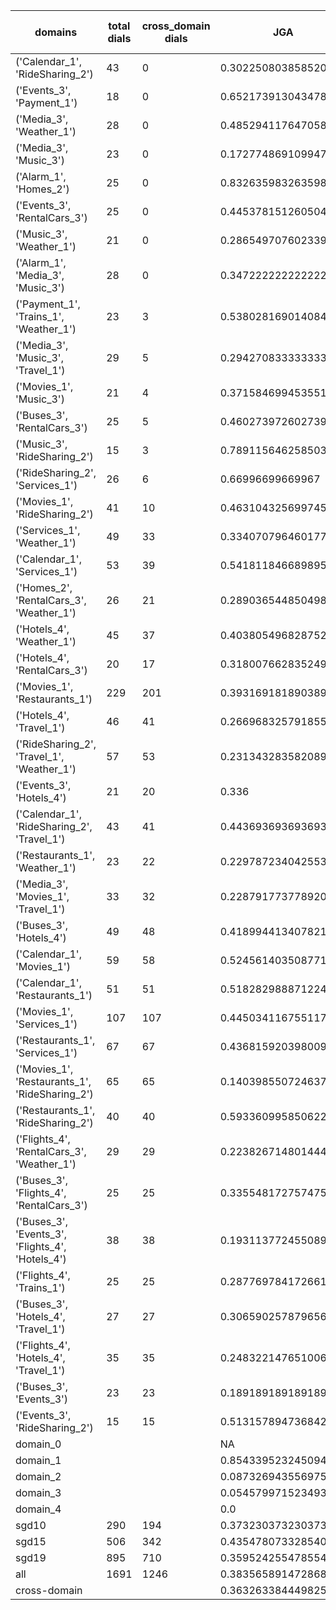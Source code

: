 | domains                                          |   total dials |   cross_domain dials | JGA                  | RSA                | TA                 | CDTA                 |   total turns |   cross-domain turns |
|--------------------------------------------------|---------------|----------------------|----------------------|--------------------|--------------------|----------------------|---------------|----------------------|
| ('Calendar_1', 'RideSharing_2')                  |            43 |                    0 | 0.3022508038585209   | 0.6826900584795309 | 0.819935691318328  | NA                   |           311 |                    0 |
| ('Events_3', 'Payment_1')                        |            18 |                    0 | 0.6521739130434783   | 0.932120922070671  | 0.9468599033816425 | NA                   |           207 |                    0 |
| ('Media_3', 'Weather_1')                         |            28 |                    0 | 0.4852941176470588   | 0.7921465968586386 | 0.8872549019607843 | NA                   |           204 |                    0 |
| ('Media_3', 'Music_3')                           |            23 |                    0 | 0.17277486910994763  | 0.6338653897313112 | 0.7696335078534031 | NA                   |           191 |                    0 |
| ('Alarm_1', 'Homes_2')                           |            25 |                    0 | 0.8326359832635983   | 0.961685463659148  | 0.9581589958158996 | NA                   |           239 |                    0 |
| ('Events_3', 'RentalCars_3')                     |            25 |                    0 | 0.44537815126050423  | 0.8457922306451716 | 0.8571428571428571 | NA                   |           357 |                    0 |
| ('Music_3', 'Weather_1')                         |            21 |                    0 | 0.28654970760233917  | 0.6663014899211215 | 0.8362573099415205 | NA                   |           171 |                    0 |
| ('Alarm_1', 'Media_3', 'Music_3')                |            28 |                    0 | 0.3472222222222222   | 0.714436364717264  | 0.8194444444444444 | NA                   |           288 |                    0 |
| ('Payment_1', 'Trains_1', 'Weather_1')           |            23 |                    3 | 0.5380281690140845   | 0.8659254608883727 | 0.8816901408450705 | 0.3333333333333333   |           355 |                    3 |
| ('Media_3', 'Music_3', 'Travel_1')               |            29 |                    5 | 0.2942708333333333   | 0.7482649125019706 | 0.8802083333333334 | 0.4                  |           384 |                    5 |
| ('Movies_1', 'Music_3')                          |            21 |                    4 | 0.37158469945355194  | 0.7611658456486041 | 0.8524590163934426 | 0.75                 |           183 |                    4 |
| ('Buses_3', 'RentalCars_3')                      |            25 |                    5 | 0.4602739726027397   | 0.8802336788172471 | 0.8821917808219178 | 0.0                  |           365 |                    5 |
| ('Music_3', 'RideSharing_2')                     |            15 |                    3 | 0.7891156462585034   | 0.9516717325227966 | 0.9523809523809523 | 1.0                  |           147 |                    3 |
| ('RideSharing_2', 'Services_1')                  |            26 |                    6 | 0.66996699669967     | 0.9296012522656126 | 0.9273927392739274 | 0.0                  |           303 |                    6 |
| ('Movies_1', 'RideSharing_2')                    |            41 |                   10 | 0.4631043256997455   | 0.851279015190305  | 0.8651399491094147 | 0.0                  |           393 |                   10 |
| ('Services_1', 'Weather_1')                      |            49 |                   33 | 0.334070796460177    | 0.7803264028616149 | 0.7765486725663717 | 0.0                  |           452 |                   48 |
| ('Calendar_1', 'Services_1')                     |            53 |                   39 | 0.5418118466898955   | 0.8536477411477419 | 0.8083623693379791 | 0.0                  |           574 |                   49 |
| ('Homes_2', 'RentalCars_3', 'Weather_1')         |            26 |                   21 | 0.28903654485049834  | 0.8137492784992791 | 0.7508305647840532 | 0.0                  |           301 |                   22 |
| ('Hotels_4', 'Weather_1')                        |            45 |                   37 | 0.40380549682875266  | 0.850162096088436  | 0.8752642706131079 | 0.0                  |           473 |                   37 |
| ('Hotels_4', 'RentalCars_3')                     |            20 |                   17 | 0.31800766283524906  | 0.8185050447098633 | 0.896551724137931  | 0.0                  |           261 |                   17 |
| ('Movies_1', 'Restaurants_1')                    |           229 |                  201 | 0.3931691818903892   | 0.8262719500402177 | 0.8038125496425734 | 0.0                  |          2518 |                  269 |
| ('Hotels_4', 'Travel_1')                         |            46 |                   41 | 0.2669683257918552   | 0.7353587135883796 | 0.7986425339366516 | 0.0                  |           442 |                   41 |
| ('RideSharing_2', 'Travel_1', 'Weather_1')       |            57 |                   53 | 0.23134328358208955  | 0.7327271768922634 | 0.7761194029850746 | 0.0                  |           536 |                   78 |
| ('Events_3', 'Hotels_4')                         |            21 |                   20 | 0.336                | 0.7840030808385244 | 0.828              | 0.0                  |           250 |                   20 |
| ('Calendar_1', 'RideSharing_2', 'Travel_1')      |            43 |                   41 | 0.4436936936936937   | 0.8023837868480732 | 0.8581081081081081 | 0.0                  |           444 |                   41 |
| ('Restaurants_1', 'Weather_1')                   |            23 |                   22 | 0.2297872340425532   | 0.815043752543752  | 0.8723404255319149 | 0.0                  |           235 |                   23 |
| ('Media_3', 'Movies_1', 'Travel_1')              |            33 |                   32 | 0.22879177377892032  | 0.7740364756537268 | 0.8354755784061697 | 0.0                  |           389 |                   32 |
| ('Buses_3', 'Hotels_4')                          |            49 |                   48 | 0.41899441340782123  | 0.839489013165484  | 0.8212290502793296 | 0.0                  |           537 |                   48 |
| ('Calendar_1', 'Movies_1')                       |            59 |                   58 | 0.5245614035087719   | 0.846644084631098  | 0.7947368421052632 | 0.0                  |           570 |                   69 |
| ('Calendar_1', 'Restaurants_1')                  |            51 |                   51 | 0.5182829888712241   | 0.894553823467965  | 0.8394276629570747 | 0.0                  |           629 |                   60 |
| ('Movies_1', 'Services_1')                       |           107 |                  107 | 0.4450341167551175   | 0.8388813182930839 | 0.8127369219105383 | 0.0                  |          1319 |                  198 |
| ('Restaurants_1', 'Services_1')                  |            67 |                   67 | 0.4368159203980099   | 0.8691720830609725 | 0.8019900497512438 | 0.0                  |          1005 |                  132 |
| ('Movies_1', 'Restaurants_1', 'RideSharing_2')   |            65 |                   65 | 0.1403985507246377   | 0.7123921718749294 | 0.7527173913043478 | 0.005780346820809248 |          1104 |                  173 |
| ('Restaurants_1', 'RideSharing_2')               |            40 |                   40 | 0.5933609958506224   | 0.9040491118077323 | 0.8817427385892116 | 0.0                  |           482 |                   40 |
| ('Flights_4', 'RentalCars_3', 'Weather_1')       |            29 |                   29 | 0.22382671480144403  | 0.77186272673405   | 0.7292418772563177 | 0.0                  |           277 |                   56 |
| ('Buses_3', 'Flights_4', 'RentalCars_3')         |            25 |                   25 | 0.33554817275747506  | 0.7832818209675526 | 0.7774086378737541 | 0.0                  |           301 |                   47 |
| ('Buses_3', 'Events_3', 'Flights_4', 'Hotels_4') |            38 |                   38 | 0.19311377245508982  | 0.6845666531346447 | 0.7320359281437125 | 0.0                  |           668 |                  132 |
| ('Flights_4', 'Trains_1')                        |            25 |                   25 | 0.28776978417266186  | 0.7557744066171027 | 0.8057553956834532 | 0.0                  |           278 |                   25 |
| ('Buses_3', 'Hotels_4', 'Travel_1')              |            27 |                   27 | 0.30659025787965616  | 0.8056199009324009 | 0.7621776504297995 | 0.0                  |           349 |                   54 |
| ('Flights_4', 'Hotels_4', 'Travel_1')            |            35 |                   35 | 0.2483221476510067   | 0.7944090257907591 | 0.7941834451901566 | 0.0                  |           447 |                   68 |
| ('Buses_3', 'Events_3')                          |            23 |                   23 | 0.1891891891891892   | 0.6842430166834927 | 0.7876447876447876 | 0.0                  |           259 |                   23 |
| ('Events_3', 'RideSharing_2')                    |            15 |                   15 | 0.5131578947368421   | 0.8194609788359787 | 0.8355263157894737 | 0.0                  |           152 |                   15 |
| domain_0                                         |               |                      | NA                   | NA                 | NA                 | NA                   |             0 |                    0 |
| domain_1                                         |               |                      | 0.8543395232450942   | 0.9339048886822907 | 0.9367838798893718 | NA                   |          7593 |                    0 |
| domain_2                                         |               |                      | 0.08732694355697551  | 0.7442014611302403 | 0.7336528221512247 | 0.004651162790697674 |          9390 |                 1505 |
| domain_3                                         |               |                      | 0.054579971523493115 | 0.7222823181654414 | 0.7883246321784527 | 0.01020408163265306  |          2107 |                  294 |
| domain_4                                         |               |                      | 0.0                  | 0.5826343928920444 | 0.6807692307692308 | 0.0                  |           260 |                   54 |
| sgd10                                            |           290 |                  194 | 0.3732303732303732   | 0.8055373748611248 | 0.8346203346203346 | 0.004132231404958678 |          3108 |                  242 |
| sgd15                                            |           506 |                  342 | 0.4354780733285406   | 0.8239870677053718 | 0.8368080517613228 | 0.011061946902654867 |          5564 |                  452 |
| sgd19                                            |           895 |                  710 | 0.35952425547855404  | 0.8017248437599843 | 0.8044577636261472 | 0.003451251078515962 |         10678 |                 1159 |
| all                                              |          1691 |                 1246 | 0.38356589147286824  | 0.8087388686901104 | 0.8186046511627907 | 0.005396654074473826 |         19350 |                 1853 |
| cross-domain                                     |               |                      | 0.36326338444982514  | 0.8086573134922785 | 0.8055555555555556 | 0.005396654074473826 |         14868 |                 1853 |

